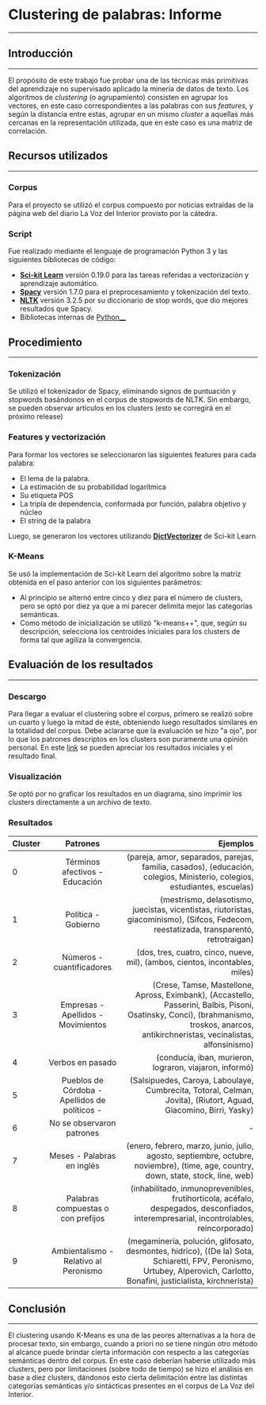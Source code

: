 # Clustering de palabras: Informe
----------------------------------------
## Introducción
--------------
El propósito de este trabajo fue probar una de las técnicas más primitivas del aprendizaje no supervisado aplicado la minería de datos de texto. Los algoritmos de _clustering_ (o agrupamiento) consisten en agrupar los vectores, en este caso correspondientes a las palabras con sus _features_, y según la distancia entre estas, agrupar en un mismo _cluster_ a aquellas más cercanas en la representación utilizada, que en este caso es una matriz de correlación.

## Recursos utilizados
----------------------------------------
### Corpus
Para el proyecto se utilizó el corpus compuesto por noticias extraídas de la página web del diario La Voz del Interior provisto por la cátedra.
### Script
Fue realizado mediante el lenguaje de programación Python 3 y las siguientes bibliotecas de código:
  - [__Sci-kit Learn__](http://scikit-learn.org) versión 0.19.0 para las tareas referidas a vectorización y aprendizaje automático.
  - [__Spacy__](http://scikit-learn.org) versión 1.7.0 para el preprocesamiento y tokenización del texto.
  - [__NLTK__](http://www.nltk.org) versión 3.2.5 por su diccionario de stop words, que dio mejores resultados que Spacy.
  - Bibliotecas internas de [Python__](https://docs.python.org/3/)

## Procedimiento
----------------------------------------
### Tokenización
Se utilizó el tokenizador de Spacy, eliminando signos de puntuación y stopwords basándonos en el corpus de stopwords de NLTK. Sin embargo, se pueden observar artículos en los clusters (esto se corregirá en el próximo release)
### Features y vectorización
Para formar los vectores se seleccionaron las siguientes features para cada palabra:
- El lema de la palabra.
- La estimación de su probabilidad logarítmica
- Su etiqueta POS
- La tripla de dependencia, conformada por función, palabra objetivo y núcleo
- El string de la palabra

Luego, se generaron los vectores utilizando [__DictVectorizer__](http://scikit-learn.org/stable/modules/generated/sklearn.feature_extraction.DictVectorizer.html) de Sci-kit Learn
### K-Means
Se usó la implementación de Sci-kit Learn del algoritmo sobre la matriz obtenida en el paso anterior con los siguientes parámetros:
- Al principio se alternó entre cinco y diez para el número de clusters, pero se optó por diez ya que a mi parecer delimita mejor las categorías semánticas.
- Como método de inicialización se utilizó "k-means++", que, según su descripción, selecciona los centroides iniciales para los clusters de forma tal que agiliza la convergencia.

## Evaluación de los resultados
----------------------------------------
### Descargo
Para llegar a evaluar el clustering sobre el corpus, primero se realizó sobre un cuarto y luego la mitad de éste, obteniendo luego resultados similares en la totalidad del corpus. Debe aclararse que la evaluación se hizo "a ojo", por lo que los patrones descriptos en los clusters son puramente una opinión personal. En este [link](https://drive.google.com/file/d/0BzrjG-S-fb8MblV5YkwyNzRTam8/view?usp=sharing) se pueden apreciar los resultados iniciales y el resultado final.
### Visualización
Se optó por no graficar los resultados en un diagrama, sino imprimir los clusters directamente a un archivo de texto.
### Resultados
| Cluster       | Patrones      | Ejemplos  |
| ------------- |:-------------:| ---------:|
| 0     | Términos afectivos - Educación | (pareja, amor, separados, parejas, familia, casados), (educación, colegios, Ministerio, colegios, estudiantes, escuelas) |
| 1     | Política - Gobierno | (mestrismo, delasotismo, juecistas, vicentistas, riutoristas, giacominismo), (Sifcos, Fedecom, reestatizada, transparentó, retrotraigan) |
| 2 | Números - cuantificadores      | (dos, tres, cuatro, cinco, nueve, mil), (ambos, cientos, incontables, miles) |
| 3 | Empresas - Apellidos - Movimientos    | (Crese, Tamse, Mastellone, Apross, Eximbank), (Accastello, Passerini, Balbis, Pisoni, Osatinsky, Conci), (brahmanismo, troskos, anarcos, antikirchneristas, vecinalistas, alfonsinismo) |
| 4 | Verbos en pasado      | (conducía, iban, murieron, lograron, viajaron, informó) |
| 5 | Pueblos de Córdoba - Apellidos de políticos -  | (Salsipuedes, Caroya, Laboulaye, Cumbrecita, Totoral, Celman, Jovita), (Riutort, Aguad, Giacomino, Birri, Yasky)|
| 6 | No se observaron patrones      | - |
| 7 | Meses - Palabras en inglés    | (enero, febrero, marzo, junio, julio, agosto, septiembre, octubre, noviembre), (time, age, country, down, state, stock, line, web) |
| 8 | Palabras compuestas o con prefijos  | (inhabilitado, inmunoprevenibles, frutihortícola, acéfalo, despegados, desconfiados, interempresarial, incontrolables, reincorporado) |
| 9 | Ambientalismo - Relativo al Peronismo |(megaminería, polución, glifosato, desmontes, hídrico), ((De la) Sota, Schiaretti, FPV, Peronismo, Urtubey, Alperovich, Carlotto, Bonafini, justicialista, kirchnerista) |


## Conclusión
----------------------------------------
El clustering usando K-Means es una de las peores alternativas a la hora de procesar texto, sin embargo, cuando a priori no se tiene ningún otro método al alcance puede brindar cierta información con respecto a las categorías semánticas dentro del corpus. En este caso deberían haberse utilizado más clusters, pero por limitaciones (sobre todo de tiempo) se hizo el análisis en base a diez clusters, dándonos esto cierta delimitación entre las distintas categorías semánticas y/o sintácticas presentes en el corpus de La Voz del Interior. 



